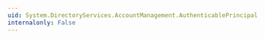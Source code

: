 ```yaml
---
uid: System.DirectoryServices.AccountManagement.AuthenticablePrincipal.HomeDrive
internalonly: False
---
```

